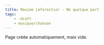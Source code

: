 ```yaml
---
title: Maxime Leforestier - Né quelque part
tags:
    - -draft
    - musique/chanson
---
```


Page créée automatiquement, mais vide.
